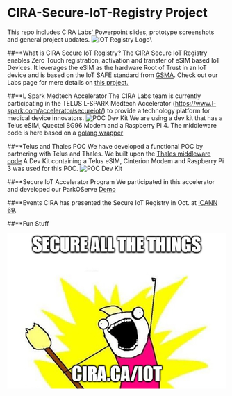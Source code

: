 # CIRA-Secure-IoT-Registry Project
This repo includes CIRA Labs' Powerpoint slides, prototype screenshots and general project updates.
![IOT Registry Logo](/images/IoT_Registry_logo.PNG)\


##**What is CIRA Secure IoT Registry?
The CIRA Secure IoT Registry enables Zero Touch registration, activation and transfer of eSIM based IoT Devices. It leverages the eSIM as the hardware Root of Trust in an IoT device and is based on the IoT SAFE standard from [GSMA](https://www.gsma.com/iot/iot-safe/). Check out our Labs page for mere details on [this project.](https://cira.ca/iot) 


##**L Spark Medtech Accelerator
The CIRA Labs team is currently participating in the TELUS L-SPARK Medtech Accelerator (https://www.l-spark.com/accelerator/secureiot/) to provide a technology platform for medical device innovators. 
![POC Dev Kit](/images/POC_DevKit.PNG)
We are using a dev kit that has a Telus eSIM, Quectel BG96 Modem and a Raspberry Pi 4. The middleware code is here based on a [golang wrapper](https://github.com/CIRALabs/iot-safe-middleware)

##**Telus and Thales POC
We have developed a functional POC by partnering with Telus and Thales. We built upon the [Thales middleware code](https://github.com/ThalesGroup/iot-safe-middleware)
A Dev Kit containing a Telus eSIM, Cinterion Modem and Raspberry Pi 3 was used for this POC. 
![POC Dev Kit](/images/POC_DevKit.PNG)

##**Secure IoT Accelerator Program
We participated in this accelerator and developed our ParkOServe [Demo](https://github.com/TELUS-Emerging-IoT/Secure-IoT-Accelerator)

##**Events
CIRA has presented the Secure IoT Registry in Oct. at [ICANN 69](https://meetings.icann.org/en/remote69).

##**Fun Stuff

![CIRA Secure all the things](/images/iot-sticker_191010.jpg)

